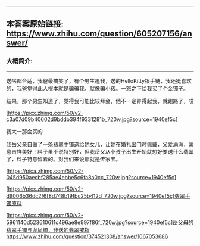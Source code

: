 ----------------------------------------
## 本答案原始链接: https://www.zhihu.com/question/605207156/answer/
### 大概简介: 
----------------------------------------
送啥都合适，我爸最搞笑了，有个男生追我，送的HelloKitty银手链，我还挺喜欢的，我爸觉得此人根本就是骗骗我，就像骗小孩。一怒之下给我买了个金镯子。

结果，那个男生知道了，觉得我可能比较拜金，他不一定养得起我，就跑路了，哎

[https://picx.zhimg.com/50/v2-c3a07d09b40602d9bddb394f9331281b_720w.jpg?source=1940ef5c]

我大一那会买的

我岳父亲自做了一条翡翠手镯送给她女儿，让她在婚礼出门时佩戴，父爱满满，寓意吉祥美好！料子虽不说特别好，但我岳父从小孩子出生开始就想好要送什么翡翠了，料子特意留着的。对我们来说那就是传家宝。




[https://pica.zhimg.com/50/v2-045d950aecbf285ae4ebbe5c6fa8a0cc_720w.jpg?source=1940ef5c]




[https://picx.zhimg.com/50/v2-d9006b36dc2f6f8d748b19fbc25b412d_720w.jpg?source=1940ef5c]翡翠手镯原料




[https://picx.zhimg.com/50/v2-5961140d523610611c496ae8e997f86f_720w.jpg?source=1940ef5c]岳父母的翡翠手镯与龙凤镯，我送的翡翠戒指https://www.zhihu.com/question/374521308/answer/1067053686

